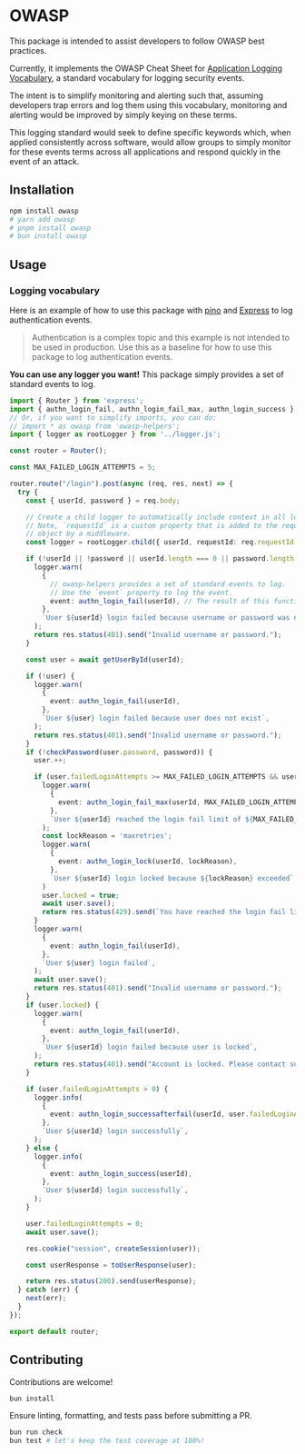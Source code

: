 # OWASP

This package is intended to assist developers to follow OWASP best practices.

Currently, it implements the OWASP Cheat Sheet for [Application Logging Vocabulary](https://cheatsheetseries.owasp.org/cheatsheets/Logging_Vocabulary_Cheat_Sheet.html#input-validation-input), a standard vocabulary for logging security events.

The intent is to simplify monitoring and alerting such that, assuming developers trap errors and log them using this vocabulary, monitoring and alerting would be improved by simply keying on these terms.

This logging standard would seek to define specific keywords which, when applied consistently across software, would allow groups to simply monitor for these events terms across all applications and respond quickly in the event of an attack.

## Installation

```bash
npm install owasp
# yarn add owasp
# pnpm install owasp
# bun install owasp
```

## Usage

### Logging vocabulary

Here is an example of how to use this package with [pino](https://github.com/pinojs/pino)
and [Express](https://github.com/expressjs/express) to log authentication events.

> Authentication is a complex topic and this example is not intended to be used in production.
> Use this as a baseline for how to use this package to log authentication events.

**You can use any logger you want!** This package simply provides a set of standard events to log.

```ts
import { Router } from 'express';
import { authn_login_fail, authn_login_fail_max, authn_login_success } from 'owasp/vocab';
// Or, if you want to simplify imports, you can do:
// import * as owasp from 'owasp-helpers';
import { logger as rootLogger } from '../logger.js';

const router = Router();

const MAX_FAILED_LOGIN_ATTEMPTS = 5;

router.route("/login").post(async (req, res, next) => {
  try {
    const { userId, password } = req.body;

    // Create a child logger to automatically include context in all logs
    // Note, `requestId` is a custom property that is added to the request
    // object by a middleware.
    const logger = rootLogger.child({ userId, requestId: req.requestId });

    if (!userId || !password || userId.length === 0 || password.length === 0) {
      logger.warn(
        {
          // owasp-helpers provides a set of standard events to log.
          // Use the `event` property to log the event.
          event: authn_login_fail(userId), // The result of this function is: `authn_login_fail:${userId}`
        },
        `User ${userId} login failed because username or password was not provided`,
      );
      return res.status(401).send("Invalid username or password.");
    }

    const user = await getUserById(userId);

    if (!user) {
      logger.warn(
        {
          event: authn_login_fail(userId),
        },
        `User ${user} login failed because user does not exist`,
      );
      return res.status(401).send("Invalid username or password.");
    }
    if (!checkPassword(user.password, password)) {
      user.++;

      if (user.failedLoginAttempts >= MAX_FAILED_LOGIN_ATTEMPTS && user.lastFailedLoginAttempt > Date.now() - 5 * 60 * 1000) {
        logger.warn(
          {
            event: authn_login_fail_max(userId, MAX_FAILED_LOGIN_ATTEMPTS),
          },
          `User ${userId} reached the login fail limit of ${MAX_FAILED_LOGIN_ATTEMPTS}`,
        );
        const lockReason = 'maxretries';
        logger.warn(
          {
            event: authn_login_lock(userId, lockReason),
          },
          `User ${userId} login locked because ${lockReason} exceeded`
        )
        user.locked = true;
        await user.save();
        return res.status(429).send(`You have reached the login fail limit of ${MAX_FAILED_LOGIN_ATTEMPTS} attempts. Please wait 5 minutes and try again.`);
      }
      logger.warn(
        {
          event: authn_login_fail(userId),
        },
        `User ${user} login failed`,
      );
      await user.save();
      return res.status(401).send("Invalid username or password.");
    }
    if (user.locked) {
      logger.warn(
        {
          event: authn_login_fail(userId),
        },
        `User ${userId} login failed because user is locked`,
      );
      return res.status(401).send("Account is locked. Please contact support.");
    }

    if (user.failedLoginAttempts > 0) {
      logger.info(
        {
          event: authn_login_successafterfail(userId, user.failedLoginAttempts),
        },
        `User ${userId} login successfully`,
      );
    } else {
      logger.info(
        {
          event: authn_login_success(userId),
        },
        `User ${userId} login successfully`,
      );
    }

    user.failedLoginAttempts = 0;
    await user.save();

    res.cookie("session", createSession(user));

    const userResponse = toUserResponse(user);

    return res.status(200).send(userResponse);
  } catch (err) {
    next(err);
  }
});

export default router;
```

## Contributing

Contributions are welcome!

```bash
bun install
```

Ensure linting, formatting, and tests pass before submitting a PR.

```bash
bun run check
bun test # let's keep the test coverage at 100%!
```
